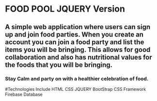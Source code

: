 # FOOD POOL JQUERY Version
## A simple web application where users can sign up and join food parties. When you create an account you can join a food party and list the items you will be bringing. This allows for good collaboration and also has nutritional values for the foods that you will be bringing.
### Stay Calm and party on with a healthier celebration of food.

#Technologies Include
HTML
CSS
JQUERY
BootStrap CSS Framework
Firebase Database

